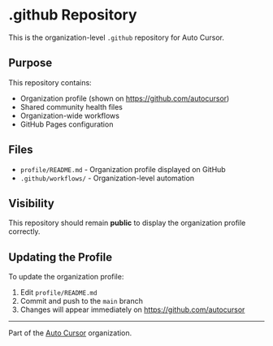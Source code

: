 # .github Repository

This is the organization-level `.github` repository for Auto Cursor.

## Purpose

This repository contains:
- Organization profile (shown on https://github.com/autocursor)
- Shared community health files
- Organization-wide workflows
- GitHub Pages configuration

## Files

- `profile/README.md` - Organization profile displayed on GitHub
- `.github/workflows/` - Organization-level automation

## Visibility

This repository should remain **public** to display the organization profile correctly.

## Updating the Profile

To update the organization profile:
1. Edit `profile/README.md`
2. Commit and push to the `main` branch
3. Changes will appear immediately on https://github.com/autocursor

---

Part of the [Auto Cursor](https://github.com/autocursor) organization.

